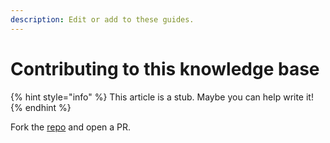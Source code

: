 ```yaml
---
description: Edit or add to these guides.
---
```

# Contributing to this knowledge base

{% hint style="info" %}
This article is a stub. Maybe you can help write it!
{% endhint %}

Fork the [repo](https://github.com/darkforest-eth/developer-guides) and open a PR.
